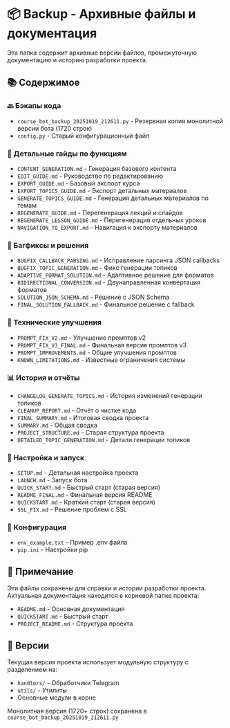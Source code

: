 # 📦 Backup - Архивные файлы и документация

Эта папка содержит архивные версии файлов, промежуточную документацию и историю разработки проекта.

## 📚 Содержимое

### 🔙 Бэкапы кода
- `course_bot_backup_20251019_212611.py` - Резервная копия монолитной версии бота (1720 строк)
- `config.py` - Старый конфигурационный файл

### 📖 Детальные гайды по функциям
- `CONTENT_GENERATION.md` - Генерация базового контента
- `EDIT_GUIDE.md` - Руководство по редактированию
- `EXPORT_GUIDE.md` - Базовый экспорт курса
- `EXPORT_TOPICS_GUIDE.md` - Экспорт детальных материалов
- `GENERATE_TOPICS_GUIDE.md` - Генерация детальных материалов по темам
- `REGENERATE_GUIDE.md` - Перегенерация лекций и слайдов
- `REGENERATE_LESSON_GUIDE.md` - Перегенерация отдельных уроков
- `NAVIGATION_TO_EXPORT.md` - Навигация к экспорту материалов

### 🐛 Багфиксы и решения
- `BUGFIX_CALLBACK_PARSING.md` - Исправление парсинга JSON callbacks
- `BUGFIX_TOPIC_GENERATION.md` - Фикс генерации топиков
- `ADAPTIVE_FORMAT_SOLUTION.md` - Адаптивное решение для форматов
- `BIDIRECTIONAL_CONVERSION.md` - Двунаправленная конвертация форматов
- `SOLUTION_JSON_SCHEMA.md` - Решение с JSON Schema
- `FINAL_SOLUTION_FALLBACK.md` - Финальное решение с fallback

### 🔧 Технические улучшения
- `PROMPT_FIX_V2.md` - Улучшение промптов v2
- `PROMPT_FIX_V3_FINAL.md` - Финальная версия промптов v3
- `PROMPT_IMPROVEMENTS.md` - Общие улучшения промптов
- `KNOWN_LIMITATIONS.md` - Известные ограничения системы

### 📊 История и отчёты
- `CHANGELOG_GENERATE_TOPICS.md` - История изменений генерации топиков
- `CLEANUP_REPORT.md` - Отчёт о чистке кода
- `FINAL_SUMMARY.md` - Итоговая сводка проекта
- `SUMMARY.md` - Общая сводка
- `PROJECT_STRUCTURE.md` - Старая структура проекта
- `DETAILED_TOPIC_GENERATION.md` - Детали генерации топиков

### 🚀 Настройка и запуск
- `SETUP.md` - Детальная настройка проекта
- `LAUNCH.md` - Запуск бота
- `QUICK_START.md` - Быстрый старт (старая версия)
- `README_FINAL.md` - Финальная версия README
- `QUICKSTART.md` - Краткий старт (старая версия)
- `SSL_FIX.md` - Решение проблем с SSL

### 🔧 Конфигурация
- `env_example.txt` - Пример .env файла
- `pip.ini` - Настройки pip

## 📝 Примечание

Эти файлы сохранены для справки и истории разработки проекта. Актуальная документация находится в корневой папке проекта:
- `README.md` - Основная документация
- `QUICKSTART.md` - Быстрый старт
- `PROJECT_README.md` - Структура проекта

## 🔄 Версии

Текущая версия проекта использует модульную структуру с разделением на:
- `handlers/` - Обработчики Telegram
- `utils/` - Утилиты
- Основные модули в корне

Монолитная версия (1720+ строк) сохранена в `course_bot_backup_20251019_212611.py`

